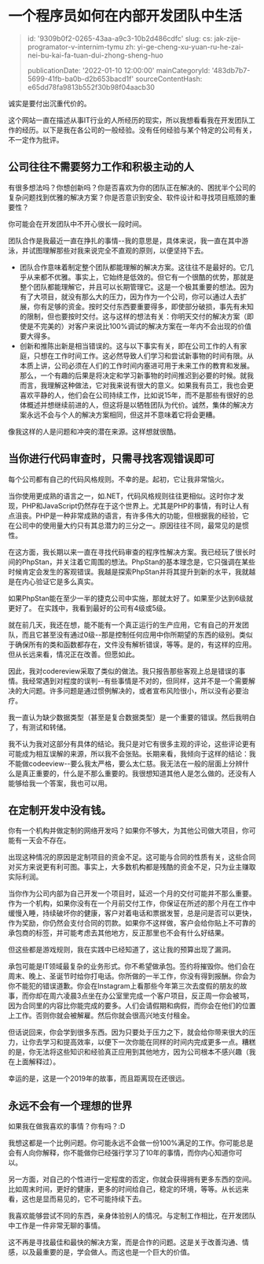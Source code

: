 一个程序员如何在内部开发团队中生活
=================

> id: '9309b0f2-0265-43aa-a9c3-10b2d486cdfc'
> slug:
> 	cs: jak-zije-programator-v-internim-tymu
> 	zh: yi-ge-cheng-xu-yuan-ru-he-zai-nei-bu-kai-fa-tuan-dui-zhong-sheng-huo
> 
> publicationDate: '2022-01-10 12:00:00'
> mainCategoryId: '483db7b7-5699-41fb-ba0b-d2b653bacd1f'
> sourceContentHash: e65dd78fa9813b552f30b98f04aacb30

诚实是要付出沉重代价的。

这个网站一直在描述从事IT行业的人所经历的现实，所以我想看看我在开发团队工作的经历。以下是我在各公司的一般经验。没有任何经验与某个特定的公司有关，不一定作为批评。

公司往往不需要努力工作和积极主动的人
----------------------------------------------

有很多想法吗？你想创新吗？你是否喜欢为你的团队正在解决的、困扰半个公司的复杂问题找到优雅的解决方案？你是否意识到安全、软件设计和寻找项目瓶颈的重要性？

你可能会在开发团队中不开心很长一段时间。

团队合作是我最近一直在挣扎的事情--我的意思是，具体来说，我一直在其中游泳，并试图理解那些对我来说完全不直观的原则，以便坚持下去。

- 团队合作意味着制定整个团队都能理解的解决方案。这往往不是最好的。它几乎从来都不优雅。事实上，它始终是低效的。但它有一个很酷的优势，那就是整个团队都能理解它，并且可以长期管理它。这是一个极其重要的想法。因为有了大项目，就没有那么大的压力，因为作为一个公司，你可以通过人去扩展，你有足够的资金。按时交付东西要重要得多，即使部分破损，事先有未知的限制，但也要按时交付。这与这样的想法有关：你明天交付的解决方案（即使是不完美的）对客户来说比100%调试的解决方案在一年内不会出现的价值要大得多。
- 创新和推陈出新是相当错误的。这与以下事实有关，即在公司工作的人有家庭，只想在工作时间工作。这必然导致人们学习和尝试新事物的时间有限。从本质上讲，公司必须在人们的工作时间内塞进可用于未来工作的教育和发展。那么，一个有趣的后果是将决定和学习新事物的时间推迟到必要的时候。就我而言，我理解这种做法，它对我来说有很大的意义。如果我有员工，我也会更喜欢平静的人，他们会在公司持续工作，比如说15年，而不是那些有很好的总体概述并想继续前进的人，但这将是以牺牲团队为代价。诚然，集体的解决方案永远不会与个人的解决方案相同，但这并不意味着它将会更糟。

像我这样的人是问题和冲突的潜在来源。这样想就很酷。

当你进行代码审查时，只需寻找客观错误即可
----------------------------------------

每个公司都有自己的代码风格规则。不幸的是。起初，它让我非常恼火。

当你使用更成熟的语言之一，如.NET，代码风格规则往往更相似。这时你才发现，PHP和JavaScript仍然存在于这个世界上。尤其是PHP的事情，有时让人有点沮丧。PHP是一种非常成熟的语言，有许多伟大的功能，但根据我的经验，它在公司中的使用量大约只有其总潜力的三分之一。原因往往不同，最常见的是惯性。

在这方面，我长期以来一直在寻找代码审查的程序性解决方案。我已经玩了很长时间的PhpStan，并关注着它周围的想法。PhpStan的基本理念是，它只强调在某些时候肯定会发生的客观错误。我越是探索PhpStan并将其提升到新的水平，我就越是在内心验证它是多么真实。

如果PhpStan能在至少一半的捷克公司中实施，那就太好了。如果至少达到6级就更好了。 在实践中，我看到最好的公司有4级或5级。

就在前几天，我还在想，能不能有一个真正运行的生产应用，它有自己的开发团队，而且它甚至没有通过0级--那是控制任何应用中你所期望的东西的级别。类似于确保所有的类和函数都存在，文件没有解析错误，等等。是的，有这样的应用。但从长远来看，情况正在改善。但愿如此。

因此，我对codereview采取了类似的做法。我只报告那些客观上总是错误的事情。我经常遇到对程度的误判--有些事情是不对的，但同样，这并不是一个需要解决的大问题。许多问题是通过惯例解决的，或者宣布风险很小，所以没有必要治疗。

我一直认为缺少数据类型（甚至是复合数据类型）是一个重要的错误。然后我明白了，有测试和转储。

我不认为我对这部分有具体的结论。我只是对它有很多主观的评论，这些评论更有可能成为相互误解的来源，所以我不会张贴。长期来看，我倾向于这样的结论：我不能做codeeview--要么我太严格，要么太仁慈。我无法在一般的层面上分辨什么是真正重要的，什么是不那么重要的。我很想知道其他人是怎么做的。还没有人能够给我一个答案，我也可以用。

在定制开发中没有钱。
---------------------------------

你有一个机构并做定制的网络开发吗？如果你不够大，为其他公司做大项目，你可能有一天会不存在。

出现这种情况的原因是定制项目的资金不足。这可能与合同的性质有关，这些合同对买方来说更有利可图。事实上，大多数机构都是残酷的资金不足，只为业主赚取实际利润。

当你作为公司内部为自己开发一个项目时，延迟一个月的交付可能并不那么重要。作为一个机构，如果你没有在一个月前交付工作，你保证在所述的那个月在工作中缓慢入睡，持续破坏你的健康，客户对着电话和票据发誓，总是问是否可以更快，作为奖励，你仍然会支付合同的罚款。如果你不这样做，客户会给你贴上不可靠的承包商的标签，并可能考虑去其他地方，反正那里也不会有什么好结果。

但这些都是游戏规则，我在实践中已经知道了，这让我的预算出现了漏洞。

承包可能是IT领域最复杂的业务形式。你不希望做承包。签约将摧毁你。他们会在周末、晚上、圣诞节时给你打电话。你所做的一半工作，你没有得到报酬。你会为你不能犯的错误道歉。你会在Instagram上看那些今年第三次去度假的朋友的故事，而你却在周六凌晨3点坐在办公室里完成一个客户项目，反正周一你会被骂，因为合同里的内容比你能完成的要多。人们会请假期和病假，而你会在他们的位置上工作。否则你就会被解雇。然后你就会很高兴地支付租金。

但话说回来，你会学到很多东西。因为只要处于压力之下，就会给你带来很大的压力，让你去学习和提高效率，以便下一次你能在同样的时间内完成更多一点。糟糕的是，你无法将这些知识和经验真正应用到其他地方，因为公司根本不感兴趣（我在上面解释过）。

幸运的是，这是一个2019年的故事，而且距离现在还很远。

永远不会有一个理想的世界
-------------------------

如果我在做我喜欢的事情？你有吗？:D

我想这都是一个比例问题。你可能永远不会做一份100%满足的工作。你可能总是会有人向你解释，你不能做你已经强行学习了10年的事情，而你内心知道你可以。

另一方面，对自己的个性进行一定程度的否定，你就会获得拥有更多东西的空间。比如周末时间，更好的健康，更多的时间给自己，稳定的环境，等等。从长远来看，这也是显而易见的，它不可能持续下去。

我喜欢能够尝试不同的东西，亲身体验别人的情况。与定制工作相比，在开发团队中工作是一件非常无聊的事情。

这不再是寻找最佳和最快的解决方案，而是合作的问题。这是关于改善沟通、情感，以及最重要的是，学会做人。而这也是一个巨大的价值。
